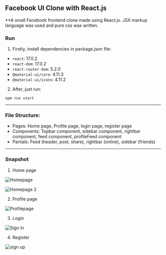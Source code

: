 ## Facebook UI Clone with React.js

**A small Facebook frontend clone made using React.js. JSX markup language was used and pure css was written.

### Run

1. Firstly, install dependencies in package.json file:

 + `react`: 17.0.2
 + `react-dom`: 17.0.2
 + `react-router-dom`: 5.2.0
 + `@material-ui/core`: 4.11.3
 + `@material-ui/icons`: 4.11.2
  
2. After, just run:
  
`npm run start`

---

### File Structure:

 + Pages: Home page, Profile page, login page, register page
 + Components: Topbar component, sidebar component, rightbar component, feed component, profileFeed component
 + Partials: Feed (header, post, share), rightbar (online), sidebar (friends)

---

### Snapshot

1. Home page

![Homepage](https://user-images.githubusercontent.com/101933251/188287305-da1c47b9-650c-4fd3-b04e-7d28aa8a7a25.JPG)

![Homepage 2](https://user-images.githubusercontent.com/101933251/188287307-fc9d9cf3-668d-4210-bd24-e2552b7bbc57.JPG)

2. Profile page

![Profilepage](https://user-images.githubusercontent.com/101933251/188287312-d59ec814-087f-43b1-a84b-40add7461f33.JPG)

3. Login

![Sign in](https://user-images.githubusercontent.com/101933251/188335096-230a7618-e2dd-4c3e-9b17-0334f89163ac.JPG)

4. Register

![sign up](https://user-images.githubusercontent.com/101933251/188335099-ff4a26fd-ec5a-4ff7-86b1-5d891bb9275c.JPG)


